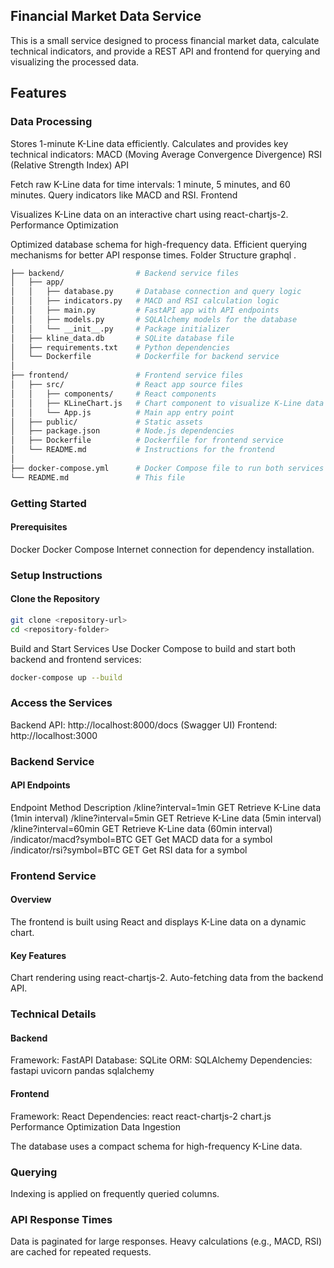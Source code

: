 ## Financial Market Data Service

This is a small service designed to process financial market data, calculate technical indicators, and provide a REST API and frontend for querying and visualizing the processed data.

## Features
### Data Processing

Stores 1-minute K-Line data efficiently.
Calculates and provides key technical indicators:
MACD (Moving Average Convergence Divergence)
RSI (Relative Strength Index)
API

Fetch raw K-Line data for time intervals:
1 minute, 5 minutes, and 60 minutes.
Query indicators like MACD and RSI.
Frontend

Visualizes K-Line data on an interactive chart using react-chartjs-2.
Performance Optimization

Optimized database schema for high-frequency data.
Efficient querying mechanisms for better API response times.
Folder Structure
graphql
.
```bash
├── backend/                # Backend service files
│   ├── app/
│   │   ├── database.py     # Database connection and query logic
│   │   ├── indicators.py   # MACD and RSI calculation logic
│   │   ├── main.py         # FastAPI app with API endpoints
│   │   ├── models.py       # SQLAlchemy models for the database
│   │   └── __init__.py     # Package initializer
│   ├── kline_data.db       # SQLite database file
│   ├── requirements.txt    # Python dependencies
│   └── Dockerfile          # Dockerfile for backend service
│
├── frontend/               # Frontend service files
│   ├── src/                # React app source files
│   │   ├── components/     # React components
│   │   ├── KLineChart.js   # Chart component to visualize K-Line data
│   │   └── App.js          # Main app entry point
│   ├── public/             # Static assets
│   ├── package.json        # Node.js dependencies
│   ├── Dockerfile          # Dockerfile for frontend service
│   └── README.md           # Instructions for the frontend
│
├── docker-compose.yml      # Docker Compose file to run both services
└── README.md               # This file
```

### Getting Started
#### Prerequisites
Docker
Docker Compose
Internet connection for dependency installation.

### Setup Instructions
#### Clone the Repository

```bash
git clone <repository-url>
cd <repository-folder>
```

Build and Start Services Use Docker Compose to build and start both backend and frontend services:

```bash
docker-compose up --build
```

### Access the Services

Backend API: http://localhost:8000/docs (Swagger UI)
Frontend: http://localhost:3000


### Backend Service
#### API Endpoints
Endpoint	Method	Description
/kline?interval=1min	GET	Retrieve K-Line data (1min interval)
/kline?interval=5min	GET	Retrieve K-Line data (5min interval)
/kline?interval=60min	GET	Retrieve K-Line data (60min interval)
/indicator/macd?symbol=BTC	GET	Get MACD data for a symbol
/indicator/rsi?symbol=BTC	GET	Get RSI data for a symbol

### Frontend Service
#### Overview
The frontend is built using React and displays K-Line data on a dynamic chart.

#### Key Features
Chart rendering using react-chartjs-2.
Auto-fetching data from the backend API.

### Technical Details
#### Backend
Framework: FastAPI
Database: SQLite
ORM: SQLAlchemy
Dependencies:
fastapi
uvicorn
pandas
sqlalchemy

#### Frontend
Framework: React
Dependencies:
react
react-chartjs-2
chart.js
Performance Optimization
Data Ingestion

The database uses a compact schema for high-frequency K-Line data.

### Querying
Indexing is applied on frequently queried columns.

### API Response Times
Data is paginated for large responses.
Heavy calculations (e.g., MACD, RSI) are cached for repeated requests.

